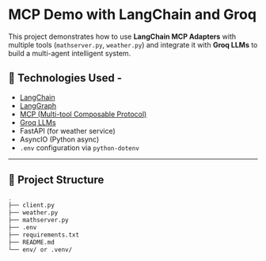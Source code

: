 # MCP Demo with LangChain and Groq

This project demonstrates how to use **LangChain MCP Adapters** with multiple tools (`mathserver.py`, `weather.py`) and integrate it with **Groq LLMs** to build a multi-agent intelligent system.

## 🔧 Technologies Used -

- [LangChain](https://github.com/langchain-ai/langchain)
- [LangGraph](https://github.com/langchain-ai/langgraph)
- [MCP (Multi-tool Composable Protocol)](https://github.com/langchain-ai/langchain-mcp-adapters)
- [Groq LLMs](https://groq.com/)
- FastAPI (for weather service)
- AsyncIO (Python async)
- `.env` configuration via `python-dotenv`

---

## 📁 Project Structure

```bash
.
├── client.py               
├── weather.py            
├── mathserver.py        
├── .env                   
├── requirements.txt       
├── README.md            
└── env/ or .venv/       
